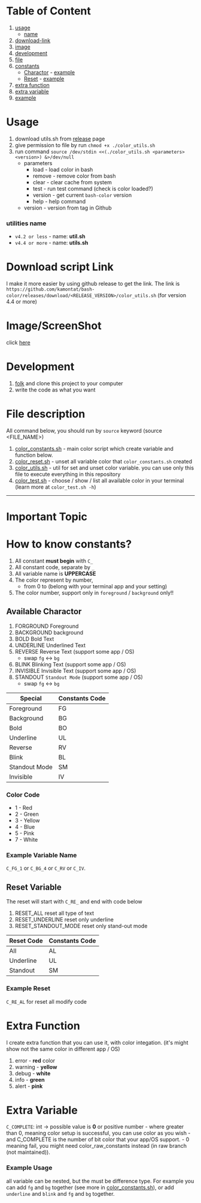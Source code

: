 # Table of Content
1. [usage](#usage)
    - [name](#utilities-name)
2. [download-link](#download-script-link)
3. [image](#imagescreenshot)
4. [development](#development)
5. [file](#file-description)
6. [constants](#how-to-know-constants)
    - [Charactor](#available-charactor) - [example](#example-variable-name)
    - [Reset](#reset-variable) - [example](#example-reset)
7. [extra function](#extra-function)
8. [extra variable](#extra-variable)
9. [example](#example-usage)


# Usage
1. download utils.sh from [release](https://github.com/kamontat/bash-color/releases) page
2. give permission to file by run `chmod +x ./color_utils.sh`
3. run command `source /dev/stdin <<(./color_utils.sh <parameters> <version>) &>/dev/null`
    - parameters 
        - load    - load color in bash
        - remove  - remove color from bash
        - clear   - clear cache from system
        - test    - run test command (check is color loaded?)
        - version - get current `bash-color` version
        - help    - help command
    - version - version from tag in Github
    
### utilities name
- `v4.2 or less` - name: **util.sh**
- `v4.4 or more` - name: **utils.sh**

# Download script Link
I make it more easier by using github release to get the link.
The link is `https://github.com/kamontat/bash-color/releases/download/<RELEASE_VERSION>/color_utils.sh` (for version 4.4 or more)

# Image/ScreenShot
click [here](./images)

# Development
1. [folk](https://github.com/kamontat/bash-color/edit/master/README.md#fork-destination-box) and clone this project to your computer
2. write the code as what you want

# File description
All command below, you should run by `source` keyword (source <FILE_NAME>)
1. [color_constants.sh](./color_constants.sh) - main color script which create variable and function below.
2. [color_reset.sh](./color_reset.sh) - unset all variable color that `color_constants.sh` created
3. [color_utils.sh](./color_utils.sh) - util for set and unset color variable. you can use only this file to execute everything in this repository
4. [color_test.sh](./color_test.sh) - choose / show / list all available color in your terminal (learn more at `color_test.sh -h`)

--------------
# Important Topic
    
# How to know constants?
1. All constant **must begin** with `C_`
2. All constant code, separate by `_`
3. All variable name is **UPPERCASE**
4. The color represent by number, 
    - from 0 to (belong with your terminal app and your setting)
5. The color number, support only in `foreground` / `background` only!!

## Available Charactor
1. FORGROUND            Foreground
2. BACKGROUND           background
3. BOLD                 Bold Text
4. UNDERLINE            Underlined Text
5. REVERSE              Reverse Text (support some app / OS)
    - swap `fg` <-> `bg`
6. BLINK                Blinking Text (support some app / OS)
7. INVISIBLE            Invisible Text (support some app / OS)
8. STANDOUT             `Standout Mode` (support some app / OS)
    - swap `fg` <-> `bg`

|Special       |Constants Code|
|--------------|--------------|
|Foreground    |FG            |
|Background    |BG            |
|Bold          |BO            |
|Underline     |UL            |
|Reverse       |RV            |
|Blink         |BL            |
|Standout Mode |SM            |
|Invisible     |IV            |

### Color Code
- 1 - Red
- 2 - Green 
- 3 - Yellow 
- 4 - Blue 
- 5 - Pink 
- 7 - White  

### Example Variable Name
`C_FG_1` or `C_BG_4` or `C_RV` or `C_IV`.

## Reset Variable
The reset will start with `C_RE_` and end with code below
1. RESET_ALL            reset all type of text
2. RESET_UNDERLINE      reset only underline
3. RESET_STANDOUT_MODE  reset only stand-out mode 

|Reset Code    |Constants Code|
|--------------|--------------|
|All           |AL            |
|Underline     |UL            |
|Standout      |SM            |

### Example Reset
`C_RE_AL` for reset all modify code

# Extra Function
I create extra function that you can use it, with color integation. (it's might show not the same color in different app / OS)
1. error - **red** color
2. warning - **yellow**
3. debug - **white**
4. info - **green**
5. alert - **pink**

# Extra Variable
`C_COMPLETE`: int -> possible value is **0** or positive number
    - where greater than 0, meaning color setup is successful, you can use color as you wish
        - and C_COMPLETE is the number of bit color that your app/OS support.
    - 0 meaning fail, you might need color_raw_constants instead (in raw branch (not maintained)).

### Example Usage
all variable can be nested, but the must be difference type. For example you can add `fg` and `bg` together (see more in [color_constants.sh](https://github.com/kamontat/bash-color/blob/4b2f7f29940b8001d1d2aca1f8e5b84262e44144/color_constants.sh#L159-L169)), or add `underline` and `blink` and `fg` and `bg` together.

